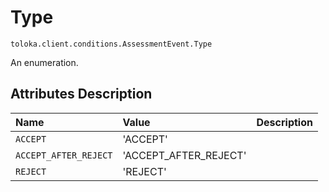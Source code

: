 # Type
`toloka.client.conditions.AssessmentEvent.Type`

An enumeration.

## Attributes Description

| Name | Value | Description |
| :------| :-----------| :----------| 
`ACCEPT`|'ACCEPT'|<p></p>
`ACCEPT_AFTER_REJECT`|'ACCEPT_AFTER_REJECT'|<p></p>
`REJECT`|'REJECT'|<p></p>
